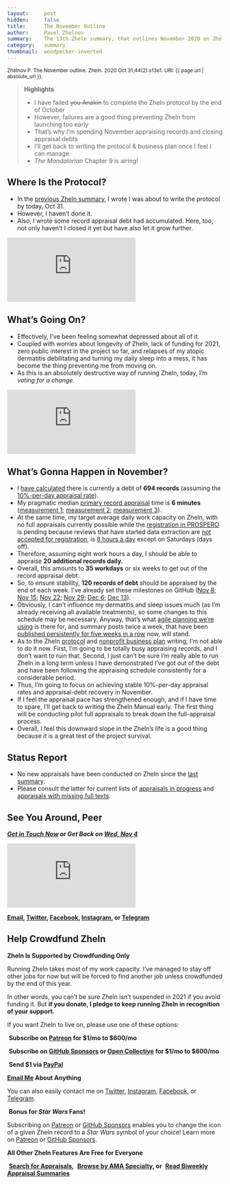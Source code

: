 ```yaml
---
layout:     post
hidden:     false
title:      The November Outline
author:     Pavel Zhelnov
summary:    The 13th Zheln summary, that outlines November 2020 on Zheln.
category:   summary
thumbnail:  woodpecker-inverted
---
```


<small>Zhelnov P. The November outline. Zheln. 2020 Oct 31;44(2):s13e1. URI: {{ page.url | absolute_url }}.</small>

> **Highlights**
>
> * I have failed <s>you Anakin</s> to complete the Zheln protocol by the end of October
> * However, failures are a good thing preventing Zheln from launching too early
> * That’s why I’m spending November appraising records and closing appraisal debts
> * I’ll get back to writing the protocol & business plan once I feel I can manage
> * _The Mandalorian_ Chapter 9 is airing!

## Where Is the Protocol?

* In the [previous Zheln summary](https://zheln.com/summary/2020/10/28/1/), I wrote I was about to write the protocol by today, Oct 31.
* However, I haven’t done it.
* Also, I wrote some record appraisal debt had accumulated. Here, too, not only haven’t I closed it yet but have also let it grow further.

<div class="video-container"><iframe src="https://www.youtube.com/embed/INCSBwpJBQk" frameborder="0" allow="accelerometer; autoplay; clipboard-write; encrypted-media; gyroscope; picture-in-picture" allowfullscreen></iframe></div>

## What’s Going On?

* Effectively, I’ve been feeling somewhat depressed about all of it.
* Coupled with worries about longevity of Zheln, lack of funding for 2021, zero public interest in the project so far, and relapses of my atopic dermatitis debilitating and turning my daily sleep into a mess, it has become the thing preventing me from moving on.
* As this is an absolutely destructive way of running Zheln, today, I’m _voting for a change._

<div class="video-container"><iframe src="https://www.youtube.com/embed/draCAyqbQ70" frameborder="0" allow="accelerometer; autoplay; clipboard-write; encrypted-media; gyroscope; picture-in-picture" allowfullscreen></iframe></div>

## What’s Gonna Happen in November?

* I [have calculated](https://github.com/drzhelnov/zheln.github.io/issues?page=2&q=appraise+is%3Aissue+created%3A2020-10-16..2020-10-30+project%3Adrzhelnov%2Fzheln.github.io%2F1+-closed%3A%3C%3D2020-10-30) there is currently a debt of **694 records** (assuming the [10%-per-day appraisal rate](https://zheln.com/summary/2020/10/17/2/#there-has-been-an-awakening)).
* My pragmatic median [primary record appraisal](https://github.com/p1m-ortho/qs-global-ortho-search-queries/blob/00eae711e5b5c09b9b4181688f9a6191e42cb720/README.md#staged-record-appraisal) time is **6 minutes** ([measurement 1](https://github.com/p1m-ortho/qs-global-ortho-search-queries/commit/8422dce13da694cee3097194969749360df27095); [measurement 2](https://github.com/p1m-ortho/qs-global-ortho-search-queries/commit/c27e551802bec6501377c120dc13dc6a41f8dcfe); [measurement 3](https://github.com/p1m-ortho/qs-global-ortho-search-queries/commit/248d7df31f1a35023b1db82afc320cc69d86bb9a)).
* At the same time, my target average daily work capacity on Zheln, with no full appraisals currently possible while the [registration in PROSPERO](https://github.com/drzhelnov/zheln.github.io/projects/2) is pending because reviews that have started data extraction are [not accepted for registration](https://www.crd.york.ac.uk/prospero/#aboutregpage), is [6 hours a day](https://zheln.com/summary/2020/10/17/2/#there-has-been-an-awakening) except on Saturdays (days off).
* Therefore, assuming eight work hours a day, I should be able to appraise **20 additional records daily.**
* Overall, this amounts to **35 workdays** or six weeks to get out of the record appraisal debt.
* So, to ensure stability, **120 records of debt** should be appraised by the end of each week. I’ve already set these milestones on GitHub ([Nov 8](https://github.com/drzhelnov/zheln.github.io/milestone/38); [Nov 15](https://github.com/drzhelnov/zheln.github.io/milestone/39); [Nov 22](https://github.com/drzhelnov/zheln.github.io/milestone/40); [Nov 29](https://github.com/drzhelnov/zheln.github.io/milestone/41); [Dec 6](https://github.com/drzhelnov/zheln.github.io/milestone/42); [Dec 13](https://github.com/drzhelnov/zheln.github.io/milestone/43)).
* Obviously, I can’t influence my dermatitis and sleep issues much (as I’m already receiving all available treatments), so some changes to this schedule may be necessary. Anyway, that’s what [agile planning we’re using](https://github.com/drzhelnov/zheln.github.io/projects) is there for, and summary posts twice a week, that have been [published persistently for five weeks in a row](https://github.com/drzhelnov/zheln.github.io/issues?q=summary+on+site+%26+socials+is%3Aissue+closed%3A2020-09-27..2020-10-30+project%3Adrzhelnov%2Fzheln.github.io%2F1+) now, will stand.
* As to the Zheln [protocol](https://github.com/drzhelnov/zheln.github.io/issues/21) and [nonprofit business plan](https://github.com/drzhelnov/zheln.github.io/issues/36) writing, I’m not able to do it now. First, I’m going to be totally busy appraising records, and I don’t want to ruin that. Second, I just can’t be sure I’m really able to run Zheln in a long term unless I have demonstrated I’ve got out of the debt and have been following the appraising schedule consistently for a considerable period.
* Thus, I’m going to focus on achieving stable 10%-per-day appraisal rates and appraisal-debt recovery in November.
* If I feel the appraisal pace has strengthened enough, and if I have time to spare, I’ll get back to writing the Zheln Manual early. The first thing will be conducting pilot full appraisals to break down the full-appraisal process.
* Overall, I feel this downward slope in the Zheln’s life is a good thing because it is a great test of the project survival.

## Status Report

* No new appraisals have been conducted on Zheln since the [last summary](https://zheln.com/summary/2020/10/28/1/).
* Please consult the latter for current lists of [appraisals in progress](https://zheln.com/summary/2020/10/28/1/#appraisals-in-progress) and [appraisals with missing full texts](https://zheln.com/summary/2020/10/28/1/#full-text-wanted).

## See You Around, Peer

<i class="far fa-comments"></i> _**[Get in Touch Now](https://twitter.com/drzhelnov) or Get Back on [Wed, Nov 4](https://github.com/drzhelnov/zheln.github.io/milestone/44)**_

<div class="video-container"><iframe src="https://www.youtube.com/embed/1vcZ_xTLiVI" frameborder="0" allow="accelerometer; autoplay; clipboard-write; encrypted-media; gyroscope; picture-in-picture" allowfullscreen></iframe></div>

**[Email](mailto:pavel@zheln.com), [Twitter](https://twitter.com/drzhelnov), [Facebook](https://facebook.com/drzhelnov), [Instagram](https://instagram.com/igzheln), or [Telegram](https://t.me/drzhelnov)**

## Help Crowdfund Zheln

**Zheln Is Supported by Crowdfunding Only**

Running Zheln takes most of my work capacity. I’ve managed to stay off other jobs for now but will be forced to find another job unless crowdfunded by the end of this year.

In other words, you can’t be sure Zheln isn’t suspended in 2021 if you avoid funding it. But **if you donate, I pledge to keep running Zheln in recognition of your support.**

If you want Zheln to live on, please use one of these options:

<i class="fab fa-patreon"></i>&nbsp;**Subscribe on [Patreon](https://patreon.com/zheln) for $1/mo to $600/mo**

<i class="fab fa-github-alt"></i>&nbsp;**Subscribe on [GitHub Sponsors](https://github.com/sponsors/drzhelnov) or [Open Collective](https://opencollective.com/zheln) for $1/mo to $600/mo**

<i class="fab fa-cc-paypal"></i>&nbsp;**Send $1 via [PayPal](https://paypal.me/pjelnov)**

<i class="fas fa-envelope"></i> **[Email Me](mailto:pavel@zheln.com) About Anything**

You can also easily contact me on [Twitter](https://twitter.com/drzhelnov), [Instagram](https://instagram.com/igzheln), [Facebook](https://facebook.com/drzhelnov), or [Telegram](https://t.me/drzhelnov).

<i class="far fa-grin-alt"></i>&nbsp;**Bonus for _Star Wars_ Fans!**

Subscribing on [Patreon](https://patreon.com/zheln) or [GitHub Sponsors](https://github.com/sponsors/drzhelnov) enables you to change the icon of a given Zheln record to a _Star Wars_ symbol of your choice! Learn more on [Patreon](https://patreon.com/zheln) or [GitHub Sponsors](https://github.com/sponsors/drzhelnov).

**All Other Zheln Features Are Free for Everyone**

<i class="fa fa-search"></i>&nbsp;**[Search for Appraisals](https://zheln.com/search),** <i class="fas fa-user-md"></i>&nbsp;**[Browse by AMA Specialty](https://zheln.com/browse), or** <i class="fa fa-home"></i>&nbsp;**[Read Biweekly Appraisal Summaries](https://zheln.com)**
